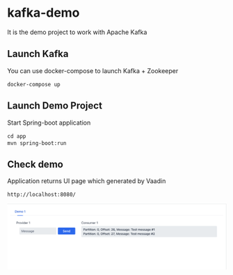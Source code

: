 # kafka-demo
It is the demo project to work with Apache Kafka

## Launch Kafka
You can use docker-compose to launch Kafka + Zookeeper
```
docker-compose up
```
## Launch Demo Project
Start Spring-boot application
```
cd app
mvn spring-boot:run
```
## Check demo
Application returns UI page which generated by Vaadin
```
http://localhost:8080/
```
![](https://github.com/buharov-alexander/kafka-demo/blob/master/resources/demo%231.png)

